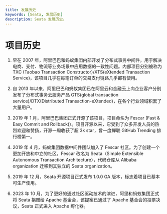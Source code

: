 ```yaml
---
title: 发展历史
keywords: [Seata, 发展历史]
description: Seata 发展历史。
---
```


# 项目历史
1. 早在 2007 年，阿里巴巴和蚂蚁集团内部开发了分布式事务中间件，用于解决电商、支付、物流等业务场景中应用数据的一致性问题。内部项目分别被称为 TXC (Taobao Transaction Constructor)/XTS(eXtended Transaction Service)，该项目几乎在每笔订单的交易支付链路几乎都有使用。

2. 自 2013 年以来，阿里巴巴和蚂蚁集团已在阿里云和金融云上向企业客户分别发布了分布式事务云服务产品 GTS(global transaction service)/DTX(Distributed Transaction-eXtended)，在各个行业领域积累了大量用户。

3. 2019 年 1 月，阿里巴巴集团正式开源了该项目，项目命名为 Fescar (Fast & Easy Commit and Rollback)）。项目开源以来，它受到了众多开发人员的热烈欢迎和赞扬，开源一周收获了超 3k star，曾一度蝉联 GitHub Trending 排行榜第一。

4. 2019 年 4 月，蚂蚁集团数据中间件团队加入了 Fescar 社区。为了创建一个更加开放和中立的社区，Fescar 改名为 Seata（Simple Extensible Autonomous Transaction Architecture），代码仓库从 Alibaba organization 迁移到其独立的 Seata organization。

5. 2019 年 12 月，Seata 开源项目正式发布 1.0.0 GA 版本，标志着项目已基本可生产使用。

6. 2023 年 10 月，为了更好的通过社区驱动技术的演进，阿里和蚂蚁集团正式将 Seata 捐赠给 Apache 基金会，该提案已通过了 Apache 基金会的投票决议，Seata 正式进入 Apache 孵化器。